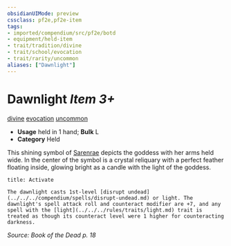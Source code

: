 ```yaml
---
obsidianUIMode: preview
cssclass: pf2e,pf2e-item
tags:
- imported/compendium/src/pf2e/botd
- equipment/held-item
- trait/tradition/divine
- trait/school/evocation
- trait/rarity/uncommon
aliases: ["Dawnlight"]
---
```

# Dawnlight *Item 3+*  
[divine](divine.md)  [evocation](evocation.md)  [uncommon](uncommon.md)  

- **Usage** held in 1 hand; **Bulk** L
- **Category** Held

This shining symbol of [Sarenrae](../../setting/deities/sarenrae.md) depicts the goddess with her arms held wide. In the center of the symbol is a crystal reliquary with a perfect feather floating inside, glowing bright as a candle with the light of the goddess.

```ad-embed-ability
title: Activate

The dawnlight casts 1st-level [disrupt undead](../../../compendium/spells/disrupt-undead.md) or light. The dawnlight's spell attack roll and counteract modifier are +7, and any spell with the [light](../../../rules/traits/light.md) trait is treated as though its counteract level were 1 higher for counteracting darkness.
```

*Source: Book of the Dead p. 18*
